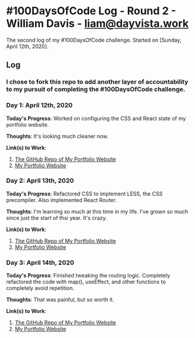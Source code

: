 # #100DaysOfCode Log - Round 2 - William Davis - liam@dayvista.work

The second log of my #100DaysOfCode challenge. Started on [Sunday, April 12th, 2020].

## Log

### I chose to fork this repo to add another layer of accountability to my pursuit of completing the #100DaysOfCode challenge.

### Day 1: April 12th, 2020

**Today's Progress**: Worked on configuring the CSS and React state of my portfolio website.

**Thoughts**: It's looking much cleaner now.

**Link(s) to Work**:

1. [The GitHub Repo of My Portfolio Website](https://github.com/dayvista/dayvista.github.io)
2. [My Portfolio Website](https://dayvista.dev)

### Day 2: April 13th, 2020

**Today's Progress**: Refactored CSS to implement LESS, the CSS precompiler. Also implemented React Router.

**Thoughts**: I'm learning so much at this time in my life. I've grown so much since just the start of thsi year. It's crazy.

**Link(s) to Work**:

1. [The GitHub Repo of My Portfolio Website](https://github.com/dayvista/dayvista.github.io)
2. [My Portfolio Website](https://dayvista.dev)

### Day 3: April 14th, 2020

**Today's Progress**: Finished tweaking the routing logic. Completely refactored the code with map(), useEffect, and other functions to completely avoid repetition.

**Thoughts**: That was painful, but so worth it.

**Link(s) to Work**:

1. [The GitHub Repo of My Portfolio Website](https://github.com/dayvista/dayvista.github.io)
2. [My Portfolio Website](https://dayvista.dev)
